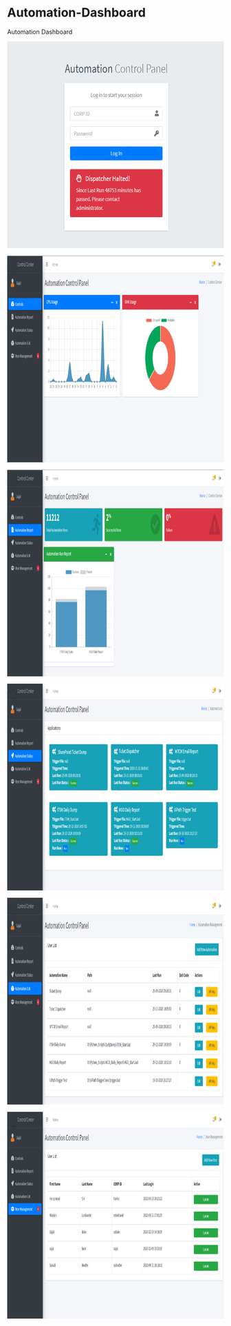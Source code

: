# Automation-Dashboard
Automation Dashboard

<p align="center">
  <a href="https://github.com/sajalbain/Automation-Dashboard">
  <img src="/img/1.png" alt="Home Page" width="640" height="480">
</a>
  
<p align="center">
  <a href="https://github.com/sajalbain/Automation-Dashboard">
  <img src="/img/2.png" alt="Home Page" width="640" height="480">
</a>
  
<p align="center">
  <a href="https://github.com/sajalbain/Automation-Dashboard">
  <img src="/img/3.png" alt="Home Page" width="640" height="480">
</a>
  
<p align="center">
  <a href="https://github.com/sajalbain/Automation-Dashboard">
  <img src="/img/4.png" alt="Home Page" width="640" height="480">
</a>
  
<p align="center">
  <a href="https://github.com/sajalbain/Automation-Dashboard">
  <img src="/img/5.png" alt="Home Page" width="640" height="480">
</a>
  
<p align="center">
  <a href="https://github.com/sajalbain/Automation-Dashboard">
  <img src="/img/6.png" alt="Home Page" width="640" height="480">
</a>

